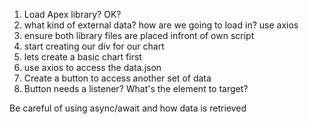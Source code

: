 1. Load Apex library? OK?
2. what kind of external data? how are we going to load in? use axios
3. ensure both library files are placed infront of own script
4. start creating our div for our chart
5. lets create a basic chart first
6. use axios to access the data.json 
7. Create a button to access another set of data
8. Button needs a listener? What's the element to target?


Be careful of using async/await and how data is retrieved
